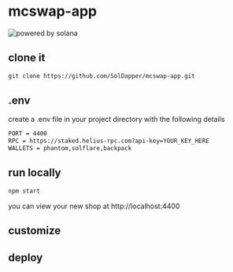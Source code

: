 # mcswap-app

![powered by solana](https://repository-images.githubusercontent.com/944753274/502b7e56-0705-4285-9f6f-8ecb269011d3)

## clone it
```html
git clone https://github.com/SolDapper/mcswap-app.git
```

## .env
create a .env file in your project directory with the following details
```html
PORT = 4400
RPC = https://staked.helius-rpc.com?api-key=YOUR_KEY_HERE
WALLETS = phantom,solflare,backpack
```

## run locally
```html
npm start
```
you can view your new shop at http://localhost:4400

## customize


## deploy